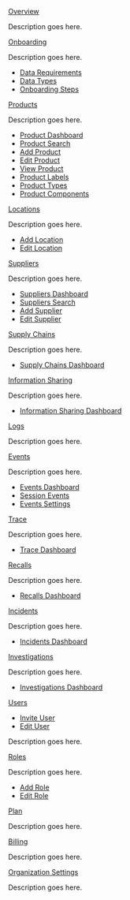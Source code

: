 [Overview](overview.md)

Description goes here.

[Onboarding](onboarding.md)

Description goes here.

- [Data Requirements](onboarding.md#data-requirements)
- [Data Types](onboarding.md#data-types)
- [Onboarding Steps](onboarding.md#onboarding-steps)

[Products](products.md)

Description goes here.

- [Product Dashboard](products-dashboard.md)
- [Product Search](products-search.md)
- [Add Product](products-add.md)
- [Edit Product](products-edit.md)
- [View Product](products-view.md)
- [Product Labels](products-labels.md)
- [Product Types](products-types.md)
- [Product Components](products-components.md)

[Locations](locations.md)

Description goes here.

- [Add Location](locations.md#add-location)
- [Edit Location](locations.md#edit-location)

[Suppliers](suppliers.md)

Description goes here.

- [Suppliers Dashboard](suppliers-dashboard.md)
- [Suppliers Search](suppliers-search.md)
- [Add Supplier](suppliers-add.md)
- [Edit Supplier](suppliers-edit.md)

[Supply Chains](supplychains.md)

Description goes here.

- [Supply Chains Dashboard](supplychains-dashboard.md)

[Information Sharing](informationsharing.md)

Description goes here.

- [Information Sharing Dashboard](suppliers-dashboard.md)

[Logs](logs.md)

Description goes here.

[Events](events.md)

Description goes here.

- [Events Dashboard](events-dashboard.md)
- [Session Events](events-sessionevents.md)
- [Events Settings](events-eventsettings.md)

[Trace](trace.md)

Description goes here.

- [Trace Dashboard](trace-dashboard.md)

[Recalls](recalls.md)

Description goes here.

- [Recalls Dashboard](recalls-dashboard.md)

[Incidents](incidents.md)

Description goes here.

- [Incidents Dashboard](incidents-dashboard.md)

[Investigations](investigations.md)

Description goes here.

- [Investigations Dashboard](investigations-dashboard.md)

[Users](users.md)

- [Invite User](users.md#invite-user)
- [Edit User](users.md#edit-user)

Description goes here.

[Roles](roles.md)

Description goes here.

- [Add Role](roles.md#add-role)
- [Edit Role](roles.md#edit-role)

[Plan](plan.md)

Description goes here.

[Billing](billing.md)

Description goes here.

[Organization Settings](organizationsettings.md)

Description goes here.







